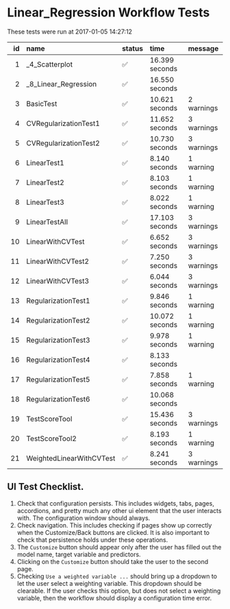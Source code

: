# Linear_Regression Workflow Tests



These tests were run at 2017-01-05 14:27:12



| id|name                     |status  |time           |message    |
|--:|:------------------------|:-------|:--------------|:----------|
|  1|_4_Scatterplot           |&#9989; |16.399 seconds |           |
|  2|_8_Linear_Regression     |&#9989; |16.550 seconds |           |
|  3|BasicTest                |&#9989; |10.621 seconds |2 warnings |
|  4|CVRegularizationTest1    |&#9989; |11.652 seconds |3 warnings |
|  5|CVRegularizationTest2    |&#9989; |10.730 seconds |3 warnings |
|  6|LinearTest1              |&#9989; |8.140 seconds  |1 warning  |
|  7|LinearTest2              |&#9989; |8.103 seconds  |1 warning  |
|  8|LinearTest3              |&#9989; |8.022 seconds  |1 warning  |
|  9|LinearTestAll            |&#9989; |17.103 seconds |3 warnings |
| 10|LinearWithCVTest         |&#9989; |6.652 seconds  |3 warnings |
| 11|LinearWithCVTest2        |&#9989; |7.250 seconds  |3 warnings |
| 12|LinearWithCVTest3        |&#9989; |6.044 seconds  |3 warnings |
| 13|RegularizationTest1      |&#9989; |9.846 seconds  |1 warning  |
| 14|RegularizationTest2      |&#9989; |10.072 seconds |1 warning  |
| 15|RegularizationTest3      |&#9989; |9.978 seconds  |1 warning  |
| 16|RegularizationTest4      |&#9989; |8.133 seconds  |           |
| 17|RegularizationTest5      |&#9989; |7.858 seconds  |1 warning  |
| 18|RegularizationTest6      |&#9989; |10.068 seconds |           |
| 19|TestScoreTool            |&#9989; |15.436 seconds |3 warnings |
| 20|TestScoreTool2           |&#9989; |8.193 seconds  |1 warning  |
| 21|WeightedLinearWithCVTest |&#9989; |8.241 seconds  |3 warnings |


## UI Test Checklist.

1. Check that configuration persists. This includes widgets, tabs, pages, accordions, and pretty much any other ui element that the user interacts with. The configuration window should always.
2. Check navigation. This includes checking if pages show up correctly when the Customize/Back buttons are clicked. It is also important to check that persistence holds under these operations.
3. The `Customize` button should appear only after the user has filled out the model name, target variable and predictors.
4. Clicking on the `Customize` button should take the user to the second page.
5. Checking `Use a weighted variable ...` should bring up a dropdown to let the user select a weighting variable. This dropdown should be clearable. If the user checks this option, but does not select a weighting variable, then the workflow should display a configuration time error.
